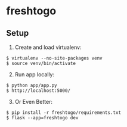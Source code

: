 # freshtogo

## Setup

1. Create and load virtualenv:
```
$ virtualenv --no-site-packages venv
$ source venv/bin/activate
```

2. Run app locally:
```
$ python app/app.py
$ http://localhost:5000/
```

3. Or Even Better:
```
$ pip install -r freshtogo/requirements.txt
$ flask --app=freshtogo dev
```

